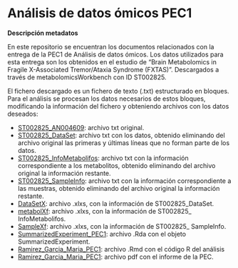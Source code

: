 # Análisis de datos ómicos PEC1

**Descripción metadatos** 

En este repositorio se encuentran los documentos relacionados con la entrega de la PEC1 de Análisis de datos ómicos. Los datos utilizados para esta entrega son los obtenidos en el estudio de “Brain Metabolomics in Fragile X-Associated Tremor/Ataxia Syndrome (FXTAS)”. Descargados a través de metabolomicsWorkbench con ID ST002825. 

El fichero descargado es un fichero de texto (.txt) estructurado en bloques. Para el análisis se procesan los datos necesarios de estos bloques, modificando la información del fichero y obteniendo archivos con los datos deseados: 
-	[ST002825_AN004609](docs/ST002825_AN004609.txt): archivo txt original.
-	[ST002825_DataSet](docs/ST002825_DataSet.txt): archivo txt  con los datos, obtenido eliminando del archivo original las primeras y últimas líneas que no forman parte de los datos. 
-	[ST002825_InfoMetabolifos](docs/ST002825_InfoMetabolifos.txt): archivo txt con la información correspondiente a los metabolitos, obtenido eliminando del archivo original la información restante.
-	[ST002825_SampleInfo](docs/ST002825_SampleInfo.txt): archivo txt con la información correspondiente a las muestras, obtenido eliminando del archivo original la información restante.
-	[DataSetX](docs/DataSetX.xlsx): archivo .xlxs, con la información de ST002825_DataSet.
-	[metabolXf](docs/metabolXf.xlsx): archivo .xlxs, con la información de ST002825_ InfoMetabolifos.
- [SampleXf](docs/SampleXf.xlsx): archivo .xlxs, con la información de ST002825_ SampleInfo.
-	[SummarizedExperiment_PEC1](docs/SummarizedExperiment_PEC1.Rda): archivo .Rda con el objeto SummarizedExperiment.
-	[Ramirez_Garcia_Maria_PEC1](docs/Ramirez_Garcia_Maria_PEC1.Rmd): archivo .Rmd con el código R del análisis
-	[Ramirez_Garcia_Maria_PEC1](docs/Ramirez_Garcia_Maria_PEC1.pdf): archivo pdf con el informe de la PEC.
